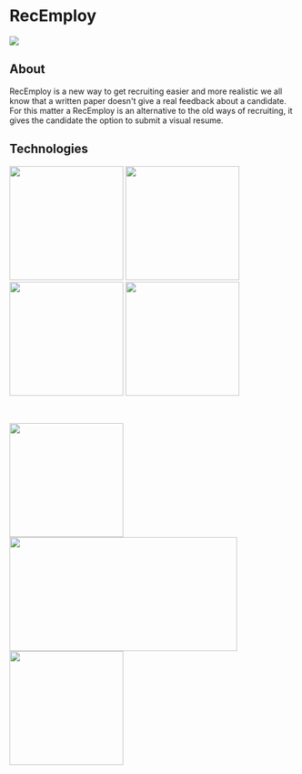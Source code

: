 # RecEmploy



[![](https://img.shields.io/travis/ant-design/ant-design.svg?style=flat-square)](https://https://warm-atoll-72755.herokuapp.com/)


## About


RecEmploy is a new way to get recruiting easier and more realistic we all know that a written paper doesn't give a real feedback about a candidate.
For this matter a RecEmploy is an alternative to the old ways of recruiting, it gives the candidate the option to submit a visual resume.

## Technologies 

<p>
  <img height='200px' width="200px"    src="https://d2eip9sf3oo6c2.cloudfront.net/tags/images/000/000/256/landscape/nodejslogo.png"/>
  <img height='200px' width="200px" src="https://laracasts.com/images/series/circles/do-you-react.png"/>
  <img height='200px' width="200px" src="https://fancyshanty.com/wp-content/uploads/2016/09/icon-leaf.png"/>
  <img height='200px' width="200px" src="https://webrtc.org/assets/images/webrtc-logo-vert-retro-255x305.png"/>
</p>
<br>
<p>
  <img height='200px' width="200px" src="https://cdn-images-1.medium.com/max/1600/1*pLhqRKXZAmpJP4wpEPfM4w.png"/>
  <img height='200px' width="400px" src="https://cdn-images-1.medium.com/max/788/1*0G_7Ab6ZzUMEe-RDJnGjKQ.png"/>
  <img height='200px' width="200px" src="http://res.cloudinary.com/colinstodd-com/image/upload/c_fit/n9qdpfw4kwsjqox0lymi.png"/>
</p>
